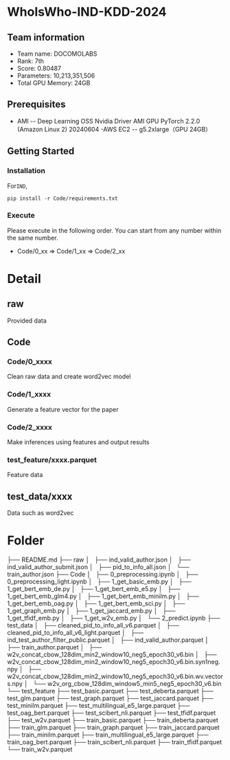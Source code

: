 # WhoIsWho-IND-KDD-2024

## Team information
- Team name: DOCOMOLABS
- Rank: 7th
- Score: 0.80487
- Parameters: 10,213,351,506
- Total GPU Memory: 24GB

## Prerequisites
- AMI
-- Deep Learning OSS Nvidia Driver AMI GPU PyTorch 2.2.0 (Amazon Linux 2) 20240604
-AWS EC2 
-- g5.2xlarge（GPU 24GB）

## Getting Started

### Installation
For``IND``,
```
pip install -r Code/requirements.txt
```
### Execute
Please execute in the following order. 
You can start from any number within the same number.

- Code/0_xx => Code/1_xx => Code/2_xx

# Detail
## raw
Provided data

## Code
### Code/0_xxxx
Clean raw data and create word2vec model

### Code/1_xxxx
Generate a feature vector for the paper

### Code/2_xxxx
Make inferences using features and output results

### test_feature/xxxx.parquet
Feature data

## test_data/xxxx
Data such as word2vec

# Folder
├── README.md
├── raw
│   ├── ind_valid_author.json
│   ├── ind_valid_author_submit.json
│   ├── pid_to_info_all.json
│   └── train_author.json
├── Code
│   ├── 0_preprocessing.ipynb
│   ├── 0_preprocessing_light.ipynb
│   ├── 1_get_basic_emb.py
│   ├── 1_get_bert_emb_de.py
│   ├── 1_get_bert_emb_e5.py
│   ├── 1_get_bert_emb_glm4.py
│   ├── 1_get_bert_emb_minilm.py
│   ├── 1_get_bert_emb_oag.py
│   ├── 1_get_bert_emb_sci.py
│   ├── 1_get_graph_emb.py
│   ├── 1_get_jaccard_emb.py
│   ├── 1_get_tfidf_emb.py
│   ├── 1_get_w2v_emb.py
│   └── 2_predict.ipynb
├── test_data
│   ├── cleaned_pid_to_info_all_v6.parquet
│   ├── cleaned_pid_to_info_all_v6_light.parquet
│   ├── ind_test_author_filter_public.parquet
│   ├── ind_valid_author.parquet
│   ├── train_author.parquet
│   ├── w2v_concat_cbow_128dim_min2_window10_neg5_epoch30_v6.bin
│   ├── w2v_concat_cbow_128dim_min2_window10_neg5_epoch30_v6.bin.syn1neg.npy
│   ├── w2v_concat_cbow_128dim_min2_window10_neg5_epoch30_v6.bin.wv.vectors.npy
│   └── w2v_org_cbow_128dim_window5_min5_neg5_epoch30_v6.bin
└── test_feature
    ├── test_basic.parquet
    ├── test_deberta.parquet
    ├── test_glm.parquet
    ├── test_graph.parquet
    ├── test_jaccard.parquet
    ├── test_minilm.parquet
    ├── test_multilingual_e5_large.parquet
    ├── test_oag_bert.parquet
    ├── test_scibert_nli.parquet
    ├── test_tfidf.parquet
    ├── test_w2v.parquet
    ├── train_basic.parquet
    ├── train_deberta.parquet
    ├── train_glm.parquet
    ├── train_graph.parquet
    ├── train_jaccard.parquet
    ├── train_minilm.parquet
    ├── train_multilingual_e5_large.parquet
    ├── train_oag_bert.parquet
    ├── train_scibert_nli.parquet
    ├── train_tfidf.parquet
    └── train_w2v.parquet

